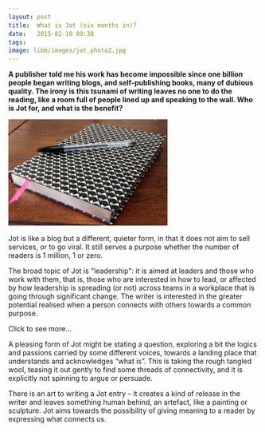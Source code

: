 ```yaml
---
layout: post
title:  What is Jot (six months in)?
date:   2015-02-10 09:38
tags:  
image: libb/images/jot_photo2.jpg
---
```


**A publisher told me his work has become impossible since one billion people began writing blogs, and self-publishing books, many of dubious quality. The irony is this tsunami of writing leaves no one to do the reading, like a room full of people lined up and speaking to the wall. Who is Jot for, and what is the benefit?**

![](/libb/images/jot_photo2.jpg)

Jot is like a blog but a different, quieter form, in that it does not aim to sell services, or to go viral. It still serves a purpose whether the number of readers is 1 million, 1 or zero.

The broad topic of Jot is "leadership": it is aimed at leaders and those who work with them, that is, those who are interested in how to lead, or affected by how leadership is spreading (or not) across teams in a workplace that is going through significant change. The writer is interested in the greater potential realised when a person connects with others towards a common purpose.

<div id="restOfArticle" style="display:none">
Who is it really for? The writer, partly yes, but the benefits (of release and understanding and connection) are achieved more powerfully by putting it out there publicly. Imagine you are standing in the hallway of your happy home, and opening the front door you are blinded by the light, but compelled all the same to cross that threshold into the unknown: that is a transition, and Jot, at its core, is a support to those in transition. In my case I advance into the obscurity of semi-retirement: needing to decide which work matters most.

Here are some reflections, and principles to guide further Jottings. 

Reflecting on the early months from August 2014, there was a good deal of technical and cosmetic work behind the scenes to build the vehicle, while starting to drive it here and there. Those early journeys were quite varied – short or long, including visits to the "think pieces" of other writers. With hindsight ome topics go on too long, or get stuck without arriving anywhere.<br><br>

The form is flexible – “short jots” to capture a feeling, observation or insight, and “longer jots” to ponder, explore and tease out a complex or troubling question. After all, don't some questions rumble constantly through our lives and require revisiting, while others come up only once and deserve to be explored in depth. <br><br>

</div>
<a onclick="showMoreOrLess(this,'restOfArticle');">Click to see more...</a>

A pleasing form of Jot might be stating a question, exploring a bit the logics and passions carried by some different voices, towards a landing place that understands and acknowledges “what is”. This is taking the rough tangled wool, teasing it out gently to find some threads of connectivity, and it is explicitly not spinning to argue or persuade. 

There is an art to writing a Jot entry – it creates a kind of release in the writer and leaves something human behind, an artefact, like a painting or sculpture. Jot aims towards the possibility of giving meaning to a reader by expressing what connects us. 
